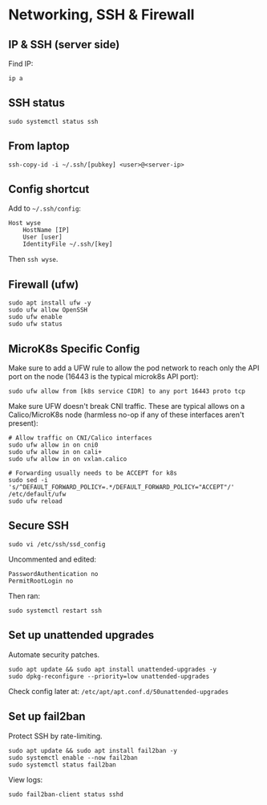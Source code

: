 # Networking, SSH & Firewall

## IP & SSH (server side)
Find IP:
```
ip a
```

## SSH status
```
sudo systemctl status ssh
```

## From laptop
```
ssh-copy-id -i ~/.ssh/[pubkey] <user>@<server-ip>
```

## Config shortcut
Add to `~/.ssh/config`:
```
Host wyse
    HostName [IP]
    User [user]
    IdentityFile ~/.ssh/[key]
```

Then `ssh wyse`.

## Firewall (ufw)
```
sudo apt install ufw -y
sudo ufw allow OpenSSH
sudo ufw enable
sudo ufw status
```
## MicroK8s Specific Config
Make sure to add a UFW rule to allow the pod network to reach only the API port on the node (16443 is the typical microk8s API port):
```
sudo ufw allow from [k8s service CIDR] to any port 16443 proto tcp
```
Make sure UFW doesn't break CNI traffic. These are typical allows on a Calico/MicroK8s node (harmless no-op if any of these interfaces aren't present):
```
# Allow traffic on CNI/Calico interfaces
sudo ufw allow in on cni0
sudo ufw allow in on cali+
sudo ufw allow in on vxlan.calico

# Forwarding usually needs to be ACCEPT for k8s
sudo sed -i
's/^DEFAULT_FORWARD_POLICY=.*/DEFAULT_FORWARD_POLICY="ACCEPT"/'
/etc/default/ufw
sudo ufw reload
```

## Secure SSH
```
sudo vi /etc/ssh/ssd_config
```

Uncommented and edited:
```
PasswordAuthentication no
PermitRootLogin no
```

Then ran:
```
sudo systemctl restart ssh
```

## Set up unattended upgrades
Automate security patches.
```
sudo apt update && sudo apt install unattended-upgrades -y
sudo dpkg-reconfigure --priority=low unattended-upgrades
```

Check config later at:
`/etc/apt/apt.conf.d/50unattended-upgrades`

## Set up fail2ban
Protect SSH by rate-limiting.
```
sudo apt update && sudo apt install fail2ban -y
sudo systemctl enable --now fail2ban
sudo systemctl status fail2ban
```

View logs:
```
sudo fail2ban-client status sshd
```
